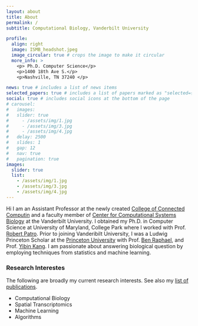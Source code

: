 ```yaml
---
layout: about
title: About
permalink: /
subtitle: Computational Biology, Vanderbilt University

profile:
  align: right
  image: ISMB_headshot.jpeg
  image_circular: true # crops the image to make it circular
  more_info: >
    <p> Ph.D. Computer Science</p>
    <p>1400 18th Ave S.</p>
    <p>Nashville, TN 37240 </p>

news: true # includes a list of news items
selected_papers: true # includes a list of papers marked as "selected={true}"
social: true # includes social icons at the bottom of the page
# carousel:
#   images:
#   slider: true
#     - /assets/img/1.jpg
#     - /assets/img/3.jpg
#     - /assets/img/4.jpg
#   delay: 2500
#   slides: 1
#   gap: 12
#   nav: true
#   pagination: true
images:
  slider: true
  list:
    - /assets/img/1.jpg
    - /assets/img/3.jpg
    - /assets/img/4.jpg
---
```


Hi I am an Assistant Professor at the newly created [College of Connected Computin](https://computing.vanderbilt.edu/) and a faculty member of [Center for Computational Systems Biology](https://www.vanderbilt.edu/computational-biology/) at the Vanderbilt University. I obtained my Ph.D. in Computer Science at University of Maryland, College Park where I worked with Prof. [Robert Patro](https://www.cs.umd.edu/people/nomad). Prior to joining Vanderibilt University, I was a Ludwig Princeton Scholar at the [Princeton University](https://princeton.edu) with  Prof. [Ben Raphael](https://www.cs.princeton.edu/people/profile/braphael), and Prof. [Yibin Kang](https://molbio.princeton.edu/people/yibin-kang). I am passionate about answering biological question by employing techniques from statistics and machine learning. 

### Research Interestes


The following are broadly my current research interests. See also my [list of
publications](/publications).

- Computational Biology
- Spatial Transcriptomics
- Machine Learning
- Algorithms
